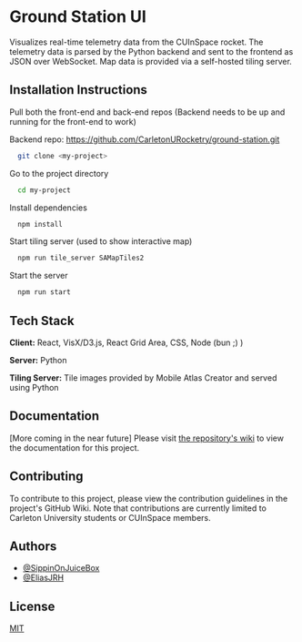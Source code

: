 
# Ground Station UI

Visualizes real-time telemetry data from the CUInSpace rocket. The telemetry data is parsed by the Python backend and sent to the frontend as JSON over WebSocket. Map data
is provided via a self-hosted tiling server.
## Installation Instructions
Pull both the front-end and back-end repos (Backend needs to be up and running for the front-end to work)

Backend repo: https://github.com/CarletonURocketry/ground-station.git
```bash
  git clone <my-project>
```

Go to the project directory

```bash
  cd my-project
```

Install dependencies

```bash
  npm install
```

Start tiling server (used to show interactive map)
```bash
  npm run tile_server SAMapTiles2
```

Start the server

```bash
  npm run start
```


## Tech Stack

**Client:** React, VisX/D3.js, React Grid Area, CSS, Node (bun ;) )

**Server:** Python

**Tiling Server:** Tile images provided by Mobile Atlas Creator and served using Python

## Documentation

[More coming in the near future]
Please visit [the repository's wiki](https://github.com/CarletonURocketry/ground-station-ui/wiki) to view the documentation for this project.

## Contributing

To contribute to this project, please view the contribution guidelines in the project's GitHub Wiki. Note that contributions are currently limited to Carleton University students or CUInSpace members.


## Authors

- [@SippinOnJuiceBox](https://www.github.com/sippinonjuicebox)
- [@EliasJRH](https://github.com/EliasJRH)


## License

[MIT](https://choosealicense.com/licenses/mit/)

